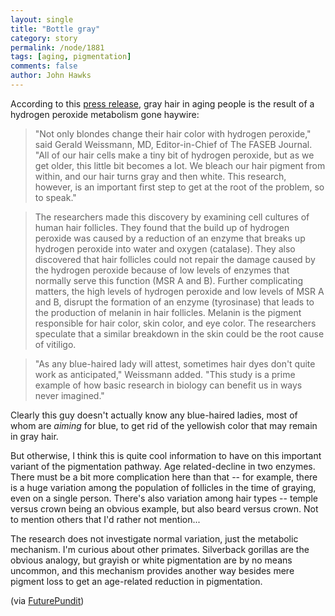 ```yaml
---
layout: single 
title: "Bottle gray" 
category: story
permalink: /node/1881
tags: [aging, pigmentation] 
comments: false 
author: John Hawks 
---
```


According to this <a href="http://www.eurekalert.org/pub_releases/2009-02/foas-nla022309.php">press release</a>, gray hair in aging people is the result of a hydrogen peroxide metabolism gone haywire: 

<blockquote>"Not only blondes change their hair color with hydrogen peroxide," said Gerald Weissmann, MD, Editor-in-Chief of The FASEB Journal. "All of our hair cells make a tiny bit of hydrogen peroxide, but as we get older, this little bit becomes a lot. We bleach our hair pigment from within, and our hair turns gray and then white. This research, however, is an important first step to get at the root of the problem, so to speak."</blockquote>

<blockquote>The researchers made this discovery by examining cell cultures of human hair follicles. They found that the build up of hydrogen peroxide was caused by a reduction of an enzyme that breaks up hydrogen peroxide into water and oxygen (catalase). They also discovered that hair follicles could not repair the damage caused by the hydrogen peroxide because of low levels of enzymes that normally serve this function (MSR A and B). Further complicating matters, the high levels of hydrogen peroxide and low levels of MSR A and B, disrupt the formation of an enzyme (tyrosinase) that leads to the production of melanin in hair follicles. Melanin is the pigment responsible for hair color, skin color, and eye color. The researchers speculate that a similar breakdown in the skin could be the root cause of vitiligo.</blockquote>

<blockquote>"As any blue-haired lady will attest, sometimes hair dyes don't quite work as anticipated," Weissmann added. "This study is a prime example of how basic research in biology can benefit us in ways never imagined."</blockquote></blockquote>

Clearly this guy doesn't actually know any blue-haired ladies, most of whom are <i>aiming</i> for blue, to get rid of the yellowish color that may remain in gray hair. 

But otherwise, I think this is quite cool information to have on this important variant of the pigmentation pathway. Age related-decline in two enzymes. There must be a bit more complication here than that -- for example, there is a huge variation among the population of follicles in the time of graying, even on a single person. There's also variation among hair types -- temple versus crown being an obvious example, but also beard versus crown. Not to mention others that I'd rather not mention...

The research does not investigate normal variation, just the metabolic mechanism. I'm curious about other primates. Silverback gorillas are the obvious analogy, but grayish or white pigmentation are by no means uncommon, and this mechanism provides another way besides mere pigment loss to get an age-related reduction in pigmentation.

(via <a href="http://www.futurepundit.com/archives/005991.html">FuturePundit</a>)

